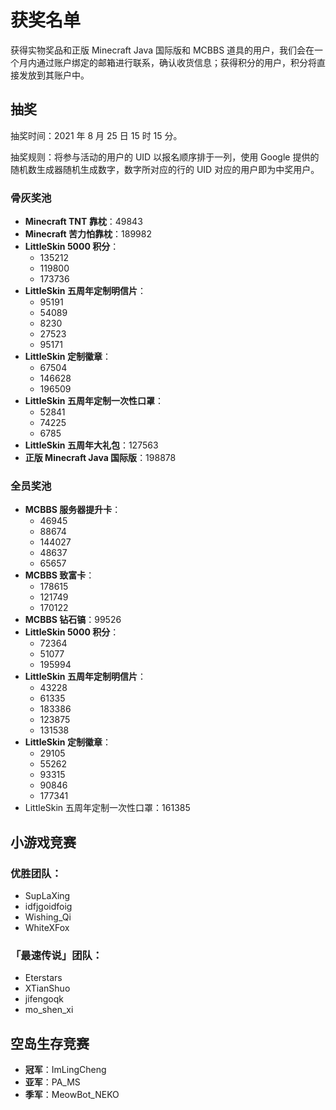 # 获奖名单

获得实物奖品和正版 Minecraft Java 国际版和 MCBBS 道具的用户，我们会在一个月内通过账户绑定的邮箱进行联系，确认收货信息；获得积分的用户，积分将直接发放到其账户中。

## 抽奖

抽奖时间：2021 年 8 月 25 日 15 时 15 分。

抽奖规则：将参与活动的用户的 UID 以报名顺序排于一列，使用 Google 提供的随机数生成器随机生成数字，数字所对应的行的 UID 对应的用户即为中奖用户。 

### 骨灰奖池

- **Minecraft TNT 靠枕**：49843
- **Minecraft 苦力怕靠枕**：189982
- **LittleSkin 5000 积分**：
  - 135212
  - 119800
  - 173736
- **LittleSkin 五周年定制明信片**：
  - 95191
  - 54089
  - 8230
  - 27523
  - 95171
- **LittleSkin 定制徽章**：
  - 67504
  - 146628
  - 196509
- **LittleSkin 五周年定制一次性口罩**：
  - 52841
  - 74225
  - 6785
- **LittleSkin 五周年大礼包**：127563
- **正版 Minecraft Java 国际版**：198878

### 全员奖池

- **MCBBS 服务器提升卡**：
  - 46945
  - 88674
  - 144027
  - 48637
  - 65657
- **MCBBS 致富卡**：
  - 178615
  - 121749
  - 170122
- **MCBBS 钻石镐**：99526
- **LittleSkin 5000 积分**：
  - 72364
  - 51077
  - 195994
- **LittleSkin 五周年定制明信片**：
  - 43228
  - 61335
  - 183386
  - 123875
  - 131538
- **LittleSkin 定制徽章**：
  - 29105
  - 55262
  - 93315
  - 90846
  - 177341
- LittleSkin 五周年定制一次性口罩：161385

## 小游戏竞赛

### 优胜团队：

- SupLaXing
- idfjgoidfoig
- Wishing\_Qi
- WhiteXFox

### 「最速传说」团队：

- Eterstars
- XTianShuo
- jifengoqk
- mo\_shen\_xi

## 空岛生存竞赛

- **冠军**：ImLingCheng
- **亚军**：PA\_MS
- **季军**：MeowBot\_NEKO

